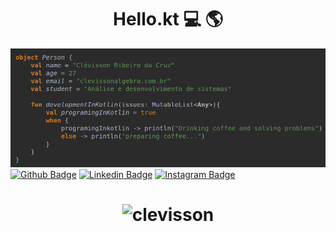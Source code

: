 <h1 align="center">Hello.kt 💻 🌎</h1>

![Screenshot](https://github.com/Clevisson/Clevisson/blob/master/perfil_github.png)
[![Github Badge](https://img.shields.io/badge/-Github-000?style=flat-square&logo=Github&logoColor=white&link=https://github.com/clevisson)](https://github.com/clevisson)
[![Linkedin Badge](https://img.shields.io/badge/-LinkedIn-blue?style=flat-square&logo=Linkedin&logoColor=white&link=https://https://www.linkedin.com/in/clevisson-ribeiro/)](https://www.linkedin.com/in/clevisson-ribeiro/)
[![Instagram Badge](https://img.shields.io/badge/-Instagram-C13584?style=flat-quare&labelColor=C13584&logo=instagram&logoColor=white&link=https://www.instagram.com/clevissonpf/)](https://www.instagram.com/clevissonpf)

<h1 align="center"> <img src="https://komarev.com/ghpvc/?username=clevisson" alt="clevisson" /> </h1>

